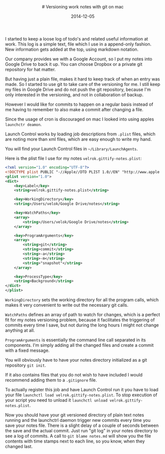 <header>
# Versioning work notes with git on mac

<time class="article-date" date="2014-12-5">2014-12-05</time>
</header>

I started to keep a loose log of todo's and related useful information at work.
This log is a simple text, file which I use in a append-only fashion.
New information gets added at the top, using markdown notation.

Our company provides we with a Google Account, so I put my notes into
Google Drive to back it up. You can choose Dropbox or a private git repository
for hat matter.

But having just a plain file, makes it hard to keep track of when an entry was
made. So I started to use git to take care of the versioning for me.
I still keep my files in Google Drive and do not push the git repository, 
because I'm only
interested in the versioning, and not in collaboration of backup.

However I would like for commits to happen on a regular basis instead of me
having to remember to also make a commit after changing a file.

Since the usage of cron is discouraged on mac I looked into using apples 
`launchctr deamon`.

Launch Control works by loading job descriptions from `.plist` files, which
are noting more than xml files, which are easy enough to write my hand.

You will find your Launch Control files in `~/Library/LaunchAgents`.

Here is the plist file I use for my notes `velrok.gittify-notes.plist`:

```xml
<?xml version="1.0" encoding="UTF-8"?>
<!DOCTYPE plist PUBLIC "-//Apple//DTD PLIST 1.0//EN" "http://www.apple.com/DTDs/PropertyList-1.0.dtd">
<plist version="1.0">
<dict>
    <key>Label</key>
    <string>velrok.gittify-notes.plist</string>

    <key>WorkingDirectory</key>
    <string>/Users/velok/Google Drive/notes</string>

    <key>WatchPaths</key>
    <array>
        <string>/Users/velok/Google Drive/notes</string>
    </array>

    <key>ProgramArguments</key>
    <array>
        <string>git</string>
        <string>commit</string>
        <string>-a</string>
        <string>-m</string>
        <string>"snapshot"</string>
    </array>

    <key>ProcessType</key>
    <string>Background</string>
</dict>
</plist>
```

`WorkingDirectory` sets the working directory for all the program calls, which
makes it very convenient to write out the necessary git calls.

`WatchPaths` defines an array of path to watch for changes, which is a
perfect fit for my notes versioning problem, because it facilitates the triggering
of commits every time I save, but not during the long hours I might not change 
anything at all.

`ProgramArguments` is essentially the command line call separated in its components.
I'm simply adding all the changed files and create a commit with a fixed message.

You will obviously have to have your notes directory initialized as a 
git repository `git init`.

If it also contains files that you do not wish to have included I would recommend
adding them to a `.gitignore` file.

To actually register this job and have Launch Control run it you have to load
your file `launchctl load velrok.gittify-notes.plist`.
To stop execution of your script you need to unload it 
`launchctl unload velrok.gittify-notes.plist`.

Now you should have your git versioned directory of plain text notes
running and the launchctrl daemon trigger new commits every time you save
your notes file. There is a slight delay of a couple of seconds between the
save and the actual commit. Just run "git log" in your notes directory to see
a log of commits.
A call to `git blame notes.md` will show you the file contents with
time stamps next to each line, so you know, when they changed last.
